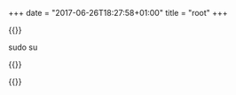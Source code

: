 +++
date = "2017-06-26T18:27:58+01:00"
title = "root"
+++

{{<cmd>}} 

sudo su 

{{</cmd>}}

{{<youtube Sg14jNbBb-8>}}
